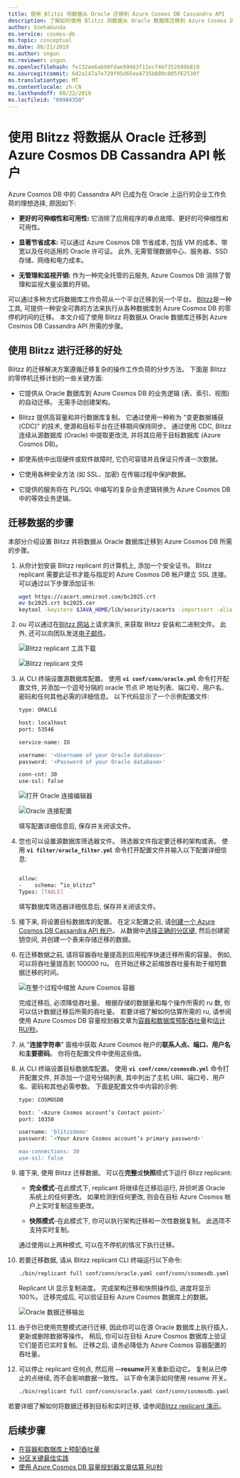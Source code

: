 ```yaml
---
title: 使用 Blitzz 将数据从 Oracle 迁移到 Azure Cosmos DB Cassandra API
description: 了解如何使用 Blitzz 将数据从 Oracle 数据库迁移到 Azure Cosmos DB Cassandra API。
author: SnehaGunda
ms.service: cosmos-db
ms.topic: conceptual
ms.date: 08/21/2019
ms.author: sngun
ms.reviewer: sngun
ms.openlocfilehash: fe132ee6ab90fdae99463f11ecf46f352690b810
ms.sourcegitcommit: 6d2a147a7e729f05d65ea4735b880c005f62530f
ms.translationtype: MT
ms.contentlocale: zh-CN
ms.lasthandoff: 08/22/2019
ms.locfileid: "69984350"
---
```

# <a name="migrate-data-from-oracle-to-azure-cosmos-db-cassandra-api-account-using-blitzz"></a>使用 Blitzz 将数据从 Oracle 迁移到 Azure Cosmos DB Cassandra API 帐户

Azure Cosmos DB 中的 Cassandra API 已成为在 Oracle 上运行的企业工作负荷的理想选择, 原因如下:

* **更好的可伸缩性和可用性:** 它消除了应用程序的单点故障、更好的可伸缩性和可用性。

* **显著节省成本:** 可以通过 Azure Cosmos DB 节省成本, 包括 VM 的成本、带宽以及任何适用的 Oracle 许可证。 此外, 无需管理数据中心、服务器、SSD 存储、网络和电力成本。

* **无管理和监视开销:** 作为一种完全托管的云服务, Azure Cosmos DB 消除了管理和监视大量设置的开销。

可以通过多种方式将数据库工作负荷从一个平台迁移到另一个平台。 [Blitzz](https://www.blitzz.io)是一种工具, 可提供一种安全可靠的方法来执行从各种数据库到 Azure Cosmos DB 的零停机时间的迁移。 本文介绍了使用 Blitzz 将数据从 Oracle 数据库迁移到 Azure Cosmos DB Cassandra API 所需的步骤。

## <a name="benefits-using-blitzz-for-migration"></a>使用 Blitzz 进行迁移的好处

Blitzz 的迁移解决方案遵循迁移复杂的操作工作负荷的分步方法。 下面是 Blitzz 的零停机迁移计划的一些关键方面:

* 它提供从 Oracle 数据库到 Azure Cosmos DB 的业务逻辑 (表、索引、视图) 的自动迁移。 无需手动创建架构。

* Blitzz 提供高容量和并行数据库复制。 它通过使用一种称为 "变更数据捕获 (CDC)" 的技术, 使源和目标平台在迁移期间保持同步。 通过使用 CDC, Blitzz 连续从源数据库 (Oracle) 中提取更改流, 并将其应用于目标数据库 (Azure Cosmos DB)。

* 即使系统中出现硬件或软件故障时, 它仍可容错并且保证只传递一次数据。

* 它使用各种安全方法 (如 SSL、加密) 在传输过程中保护数据。

* 它提供的服务将在 PL/SQL 中编写的复杂业务逻辑转换为 Azure Cosmos DB 中的等效业务逻辑。

## <a name="steps-to-migrate-data"></a>迁移数据的步骤

本部分介绍设置 Blitzz 并将数据从 Oracle 数据库迁移到 Azure Cosmos DB 所需的步骤。

1. 从你计划安装 Blitzz replicant 的计算机上, 添加一个安全证书。 Blitzz replicant 需要此证书才能与指定的 Azure Cosmos DB 帐户建立 SSL 连接。 可以通过以下步骤添加证书:

   ```bash
   wget https://cacert.omniroot.com/bc2025.crt
   mv bc2025.crt bc2025.cer
   keytool -keystore $JAVA_HOME/lib/security/cacerts -importcert -alias bc2025ca -file bc2025.cer
   ```

1. ou 可以通过在[Blitzz 网站](https://www.blitzz.io)上请求演示, 来获取 Blitzz 安装和二进制文件。 此外, 还可以向团队发送[电子邮件](mailto:success@blitzz.io)。

   ![Blitzz replicant 工具下载](./media/oracle-migrate-cosmos-db-blitzz/blitzz-replicant-download.png)

   ![Blitzz replicant 文件](./media/oracle-migrate-cosmos-db-blitzz/replicant-files.png)

1. 从 CLI 终端设置源数据库配置。 使用 **`vi conf/conn/oracle.yml`** 命令打开配置文件, 并添加一个逗号分隔的 oracle 节点 IP 地址列表、端口号、用户名、密码和任何其他必需的详细信息。 以下代码显示了一个示例配置文件:

   ```bash
   type: ORACLE

   host: localhost
   port: 53546

   service-name: IO

   username: '<Username of your Oracle database>'
   password: '<Password of your Oracle database>'

   conn-cnt: 30
   use-ssl: false
   ```

   ![打开 Oracle 连接编辑器](./media/oracle-migrate-cosmos-db-blitzz/open-connection-editor-oracle.png)

   ![Oracle 连接配置](./media/oracle-migrate-cosmos-db-blitzz/oracle-connection-configuration.png)

   填写配置详细信息后, 保存并关闭该文件。

1. 您也可以设置源数据库筛选器文件。 筛选器文件指定要迁移的架构或表。 使用 **`vi filter/oracle_filter.yml`** 命令打开配置文件并输入以下配置详细信息:

   ```bash

   allow:
   -    schema: “io_blitzz”
   Types: [TABLE]
   ```
 
   填写数据库筛选器详细信息后, 保存并关闭该文件。

1. 接下来, 将设置目标数据库的配置。 在定义配置之前, 请[创建一个 Azure Cosmos DB Cassandra API 帐户](create-cassandra-dotnet.md#create-a-database-account)。 从数据中[选择正确的分区键](partitioning-overview.md#choose-partitionkey), 然后创建密钥空间, 并创建一个表来存储迁移的数据。

1. 在迁移数据之前, 请将容器吞吐量提高到应用程序快速迁移所需的容量。 例如, 可以将吞吐量提高到 100000 ru。 在开始迁移之前缩放吞吐量有助于缩短数据迁移的时间。 

   ![在整个过程中缩放 Azure Cosmos 容器](./media/oracle-migrate-cosmos-db-blitzz/scale-throughput.png)

   完成迁移后, 必须降低吞吐量。 根据存储的数据量和每个操作所需的 ru 数, 你可以估计数据迁移后所需的吞吐量。 若要详细了解如何估算所需的 ru, 请参阅使用 Azure Cosmos DB 容量规划器文章为[容器和数据库预配吞吐量](set-throughput.md)和[估计 RU/秒](estimate-ru-with-capacity-planner.md)。

1. 从 "**连接字符串**" 窗格中获取 Azure Cosmos 帐户的**联系人点、端口、用户名**和**主要密码**。 你将在配置文件中使用这些值。

1. 从 CLI 终端设置目标数据库配置。 使用 **`vi conf/conn/cosmosdb.yml`** 命令打开配置文件, 并添加一个逗号分隔列表, 其中列出了主机 URI、端口号、用户名、密码和其他必需参数。 下面是配置文件中内容的示例:

   ```bash
   type: COSMOSDB

   host: `<Azure Cosmos account’s Contact point>`
   port: 10350

   username: 'blitzzdemo'
   password: `<Your Azure Cosmos account’s primary password>'

   max-connections: 30
   use-ssl: false
   ```

1. 接下来, 使用 Blitzz 迁移数据。 可以在**完整**或**快照**模式下运行 Blizz replicant:

   * **完全模式**–在此模式下, replicant 将继续在迁移后运行, 并侦听源 Oracle 系统上的任何更改。 如果检测到任何更改, 则会在目标 Azure Cosmos 帐户上实时复制这些更改。

   * **快照模式**–在此模式下, 你可以执行架构迁移和一次性数据复制。 此选项不支持实时复制。


   通过使用以上两种模式, 可以在不停机的情况下执行迁移。

1. 若要迁移数据, 请从 Blitzz replicant CLI 终端运行以下命令:

   ```bash
   ./bin/replicant full conf/conn/oracle.yaml conf/conn/cosmosdb.yaml --filter filter/oracle_filter.yaml --replace-existing
   ```

   Replicant UI 显示复制进度。 完成架构迁移和快照操作后, 进度将显示 100%。 迁移完成后, 可以验证目标 Azure Cosmos 数据库上的数据。

   ![Oracle 数据迁移输出](./media/oracle-migrate-cosmos-db-blitzz/oracle-data-migration-output.png)

1. 由于你已使用完整模式进行迁移, 因此你可以在源 Oracle 数据库上执行插入、更新或删除数据等操作。 稍后, 你可以在目标 Azure Cosmos 数据库上验证它们是否已实时复制。 迁移之后, 请务必降低为 Azure Cosmos 容器配置的吞吐量。

1. 可以停止 replicant 任何点, 然后用 **--resume**开关重新启动它。 复制从已停止的点继续, 而不会影响数据一致性。 以下命令演示如何使用 resume 开关。

   ```bash
   ./bin/replicant full conf/conn/oracle.yaml conf/conn/cosmosdb.yaml --filter filter/oracle_filter.yaml --replace-existing --resume
   ```

若要详细了解如何将数据迁移到目标和实时迁移, 请参阅[Blitzz replicant 演示](https://www.youtube.com/watch?v=y5ZeRK5A-MI)。

## <a name="next-steps"></a>后续步骤

* [在容器和数据库上预配吞吐量](set-throughput.md) 
* [分区关键最佳实践](partitioning-overview.md#choose-partitionkey)
* [使用 Azure Cosmos DB 容量规划器文章估算 RU/秒](estimate-ru-with-capacity-planner.md)